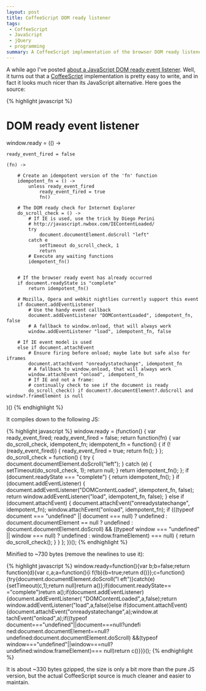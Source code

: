 ```yaml
---
layout: post
title: CoffeeScript DOM ready listener
tags:
 - CoffeeScript
 - JavaScript
 - jQuery
 - programming
summary: A CoffeeScript implementation of the browser DOM ready listener.
---
```


A while ago I've posted [about a JavaScript DOM ready event
listener](/2010/08/07/writing-your-own-dom-ready-listener.html). Well, it turns
out that a [CoffeeScript](http://jashkenas.github.com/coffee-script/)
implementation is pretty easy to write, and in fact it looks much nicer than
its JavaScript alternative. Here goes the source:

{% highlight javascript %}
# DOM ready event listener
window.ready = (() ->

    ready_event_fired = false

    (fn) ->

        # Create an idempotent version of the 'fn' function
        idempotent_fn = () ->
            unless ready_event_fired
                ready_event_fired = true
                fn()

        # The DOM ready check for Internet Explorer
        do_scroll_check = () ->
            # If IE is used, use the trick by Diego Perini
            # http://javascript.nwbox.com/IEContentLoaded/
            try 
                document.documentElement.doScroll "left"
            catch e
                setTimeout do_scroll_check, 1
                return
            # Execute any waiting functions
            idempotent_fn()


        # If the browser ready event has already occurred
        if document.readyState is "complete"
            return idempotent_fn()

        # Mozilla, Opera and webkit nightlies currently support this event
        if document.addEventListener
            # Use the handy event callback
            document.addEventListener "DOMContentLoaded", idempotent_fn, false
            # A fallback to window.onload, that will always work
            window.addEventListener "load", idempotent_fn, false

        # If IE event model is used
        else if document.attachEvent
            # Ensure firing before onload; maybe late but safe also for iframes
            document.attachEvent "onreadystatechange", idempotent_fn
            # A fallback to window.onload, that will always work
            window.attachEvent "onload", idempotent_fn
            # If IE and not a frame:
            # continually check to see if the document is ready
            do_scroll_check() if document?.documentElement?.doScroll and window?.frameElement is null
)()
{% endhighlight %}

It compiles down to the following JS:

{% highlight javascript %}
window.ready = (function() {
  var ready_event_fired;
  ready_event_fired = false;
  return function(fn) {
    var do_scroll_check, idempotent_fn;
    idempotent_fn = function() {
      if (!(ready_event_fired)) {
        ready_event_fired = true;
        return fn();
      }
    };
    do_scroll_check = function() {
      try {
        document.documentElement.doScroll("left");
      } catch (e) {
        setTimeout(do_scroll_check, 1);
        return null;
      }
      return idempotent_fn();
    };
    if (document.readyState === "complete") {
      return idempotent_fn();
    }
    if (document.addEventListener) {
      document.addEventListener("DOMContentLoaded", idempotent_fn, false);
      return window.addEventListener("load", idempotent_fn, false);
    } else if (document.attachEvent) {
      document.attachEvent("onreadystatechange", idempotent_fn);
      window.attachEvent("onload", idempotent_fn);
      if (((typeof document === "undefined" || document === null) ?
        undefined : document.documentElement == null ? undefined :
          document.documentElement.doScroll) &&
        ((typeof window === "undefined" || window === null) ? undefined :
          window.frameElement) === null) {
            return do_scroll_check();
      }
    }
  };
})();
{% endhighlight %}

Minified to ~730 bytes (remove the newlines to use it):

{% highlight javascript %}
window.ready=function(){var b;b=false;return function(d){var c,a;a=function(){i
f(!b){b=true;return d()}};c=function(){try{document.documentElement.doScroll("l
eft")}catch(e){setTimeout(c,1);return null}return a()};if(document.readyState==
="complete")return a();if(document.addEventListener){document.addEventListener(
"DOMContentLoaded",a,false);return window.addEventListener("load",a,false)}else
if(document.attachEvent){document.attachEvent("onreadystatechange",a);window.at
tachEvent("onload",a);if((typeof document==="undefined"||document===null?undefi
ned:document.documentElement==null?undefined:document.documentElement.doScroll)
&&(typeof window==="undefined"||window===null?undefined:window.frameElement)===
null)return c()}}}();
{% endhighlight %}

It is about ~330 bytes gzipped, the size is only a bit more than the pure JS
version, but the actual CoffeeScript source is much cleaner and easier to
maintain.
